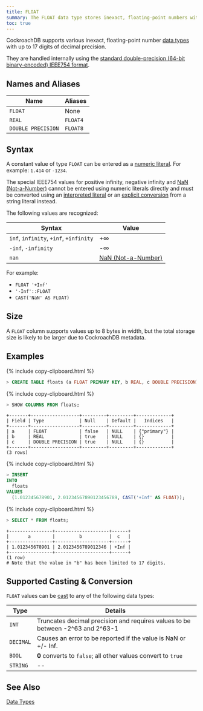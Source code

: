 ```yaml
---
title: FLOAT
summary: The FLOAT data type stores inexact, floating-point numbers with up to 17 digits in total and at least one digit to the right of the decimal point.
toc: true
---
```


CockroachDB supports various inexact, floating-point number [data types](data-types.html) with up to 17 digits of decimal precision.

They are handled internally using the [standard double-precision (64-bit binary-encoded) IEEE754 format](https://en.wikipedia.org/wiki/IEEE_floating_point).


## Names and Aliases

Name | Aliases
-----|--------
`FLOAT` | None
`REAL` | `FLOAT4`
`DOUBLE PRECISION` | `FLOAT8`

## Syntax

A constant value of type `FLOAT` can be entered as a [numeric literal](sql-constants.html#numeric-literals).
For example: `1.414` or `-1234`.

The special IEEE754 values for positive infinity, negative infinity
and [NaN (Not-a-Number)](https://en.wikipedia.org/wiki/NaN) cannot be
entered using numeric literals directly and must be converted using an
[interpreted literal](sql-constants.html#interpreted-literals) or an
[explicit conversion](scalar-expressions.html#explicit-type-coercions)
from a string literal instead.

The following values are recognized:

| Syntax                                 | Value                                                   |
|----------------------------------------|---------------------------------------------------------|
| `inf`, `infinity`, `+inf`, `+infinity` | +&#8734;                                                |
| `-inf`, `-infinity`                    | -&#8734;                                                |
| `nan`                                  | [NaN (Not-a-Number)](https://en.wikipedia.org/wiki/NaN) |

For example:

- `FLOAT '+Inf'`
- `'-Inf'::FLOAT`
- `CAST('NaN' AS FLOAT)`

## Size

A `FLOAT` column supports values up to 8 bytes in width, but the total storage size is likely to be larger due to CockroachDB metadata.

## Examples

{% include copy-clipboard.html %}
~~~ sql
> CREATE TABLE floats (a FLOAT PRIMARY KEY, b REAL, c DOUBLE PRECISION);
~~~

{% include copy-clipboard.html %}
~~~ sql
> SHOW COLUMNS FROM floats;
~~~

~~~
+-------+------------------+---------+---------+-------------+
| Field | Type             | Null    | Default |   Indices   |
+-------+------------------+---------+---------+-------------+
| a     | FLOAT            | false   | NULL    | {"primary"} |
| b     | REAL             | true    | NULL    | {}          |
| c     | DOUBLE PRECISION | true    | NULL    | {}          |
+-------+------------------+---------+---------+-------------+
(3 rows)
~~~

{% include copy-clipboard.html %}
~~~ sql
> INSERT
INTO
  floats
VALUES
  (1.012345678901, 2.01234567890123456789, CAST('+Inf' AS FLOAT));
~~~

{% include copy-clipboard.html %}
~~~ sql
> SELECT * FROM floats;
~~~

~~~
+----------------+--------------------+------+
|       a        |         b          |  c   |
+----------------+--------------------+------+
| 1.012345678901 | 2.0123456789012346 | +Inf |
+----------------+--------------------+------+
(1 row)
# Note that the value in "b" has been limited to 17 digits.
~~~

## Supported Casting & Conversion

`FLOAT` values can be [cast](data-types.html#data-type-conversions-casts) to any of the following data types:

Type | Details
-----|--------
`INT` | Truncates decimal precision and requires values to be between -2^63 and 2^63-1
`DECIMAL` | Causes an error to be reported if the value is NaN or +/- Inf.
`BOOL` |  **0** converts to `false`; all other values convert to `true`
`STRING` | --

## See Also

[Data Types](data-types.html)
